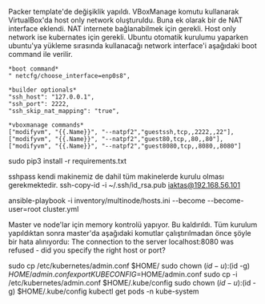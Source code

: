 Packer template'de değişiklik yapıldı. 
VBoxManage komutu kullanarak VirtualBox'da host only network oluşturuldu.
Buna ek olarak bir de NAT interface eklendi. NAT internete bağlanabilmek için gerekli. Host only network ise kubernates için gerekli.
Ubuntu otomatik kurulumu yaparken ubuntu'ya yükleme sırasında kullanacağı network interface'i aşağıdaki boot command ile verilir.

    *boot command*
    " netcfg/choose_interface=enp0s8", 
    
    *builder optionals*
    "ssh_host": "127.0.0.1",
    "ssh_port": 2222,
    "ssh_skip_nat_mapping": "true",
    
    *vboxmanage commands*
    ["modifyvm", "{{.Name}}", "--natpf2","guestssh,tcp,,2222,,22"],
    ["modifyvm", "{{.Name}}", "--natpf2","guest80,tcp,,80,,80"],
    ["modifyvm", "{{.Name}}", "--natpf2","guest8080,tcp,,8080,,8080"]


sudo pip3 install -r requirements.txt

sshpass kendi makinemiz de dahil tüm makinelerde kurulu olması gerekmektedir.
ssh-copy-id -i ~/.ssh/id_rsa.pub iaktas@192.168.56.101

ansible-playbook -i inventory/multinode/hosts.ini  --become --become-user=root cluster.yml

Master ve node'lar için memory kontrolü yapıyor. Bu kaldırıldı.
Tüm kurulum yapıldıktan sonra master'da aşağıdaki komutlar çalıştırılmadan önce şöyle bir hata alınıyordu:
The connection to the server localhost:8080 was refused - did you specify the right host or port?  

sudo cp /etc/kubernetes/admin.conf $HOME/
sudo chown $(id -u):$(id -g) $HOME/admin.conf
export KUBECONFIG=$HOME/admin.conf
sudo cp -i /etc/kubernetes/admin.conf $HOME/.kube/config
sudo chown $(id -u):$(id -g) $HOME/.kube/config
kubectl get pods -n kube-system
